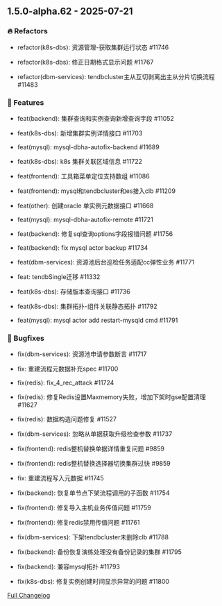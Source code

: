 ## 1.5.0-alpha.62 - 2025-07-21

### 🔥 Refactors

- refactor(k8s-dbs): 资源管理-获取集群运行状态 #11746

- refactor(k8s-dbs): 修正日期格式显示问题 #11767

- refactor(dbm-services): tendbcluster主从互切剥离出主从分片切换流程 #11483


### 🚀 Features

- feat(backend): 集群查询和实例查询新增查询字段 #11052

- feat(k8s-dbs): 新增集群实例详情接口 #11703

- feat(mysql): mysql-dbha-autofix-backend #11689

- feat(k8s-dbs): k8s 集群关联区域信息 #11722

- feat(frontend): 工具箱菜单定位支持数组 #11086

- feat(frontend): mysql和tendbcluster和es接入clb #11209

- feat(other): 创建oracle 单实例元数据接口 #11668

- feat(mysql): mysql-dbha-autofix-remote #11721

- feat(backend): 修复sql查询options字段报错问题 #11756

- feat(backend): fix mysql actor backup #11734

- feat(dbm-services): 资源池后台巡检任务适配cc弹性业务 #11771

- feat: tendbSingle迁移 #11332

- feat(k8s-dbs): 存储版本查询接口 #11736

- feat(k8s-dbs): 集群拓扑-组件关联静态拓扑 #11792

- feat(mysql): mysql actor add restart-mysqld cmd #11791


### 🐛 Bugfixes

- fix(dbm-services): 资源池申请参数断言 #11717

- fix: 重建流程元数据补充spec #11700

- fix(redis): fix_4_rec_attack #11724

- fix(redis): 修复Redis设置Maxmemory失败，增加下架时gse配置清理 #11627

- fix(redis): 数据构造问题修复 #11527

- fix(dbm-services): 忽略从单据获取升级检查参数 #11737

- fix(frontend): redis整机替换单据详情重复问题 #9859

- fix(frontend): redis整机替换选择器切换集群过快 #9859

- fix: 重建流程写入元数据 #11745

- fix(backend): 恢复单节点下架流程调用的子函数 #11754

- fix(frontend): 修复导入主机业务传值问题 #11759

- fix(frontend): 修复redis禁用传值问题 #11761

- fix(dbm-services): 下架tendbcluster未删除clb #11788

- fix(backend): 备份恢复演练处理没有备份记录的集群 #11795

- fix(backend): 兼容mysql拓扑 #11793

- fix(k8s-dbs): 修复实例创建时间显示异常的问题 #11800


[Full Changelog](https://github.com/TencentBlueKing/blueking-dbm/compare/1.5.0-alpha.61...1.5.0-alpha.62)